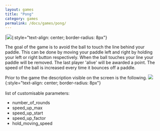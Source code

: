 ```yaml
---
layout: games
title: "Pong"
category: games
permalink: /docs/games/pong/
---
```


|![]({{site.baseurl|append:"/assets/img/g_pong.jpg"}}){:style="text-align: center; border-radius: 8px"}

The goal of the game is to avoid the ball to touch the line behind your paddle. This can be done by moving your paddle left and right by holding your left or right button respectively. When the ball touches your line your paddle will be removed. The last player 'alive' will be awarded a point. The speed of the ball is increased every time it bounces off a paddle.

Prior to the game the description visible on the screen is the following.
![]({{site.baseurl|append:"/assets/img/d_pong.jpg"}}){:style="text-align: center; border-radius: 8px"}
<br>
<br>
list of customisable parameters:
- number_of_rounds
- speed_up_max
- speed_up_start
- speed_up_factor
- hold_moving_speed
